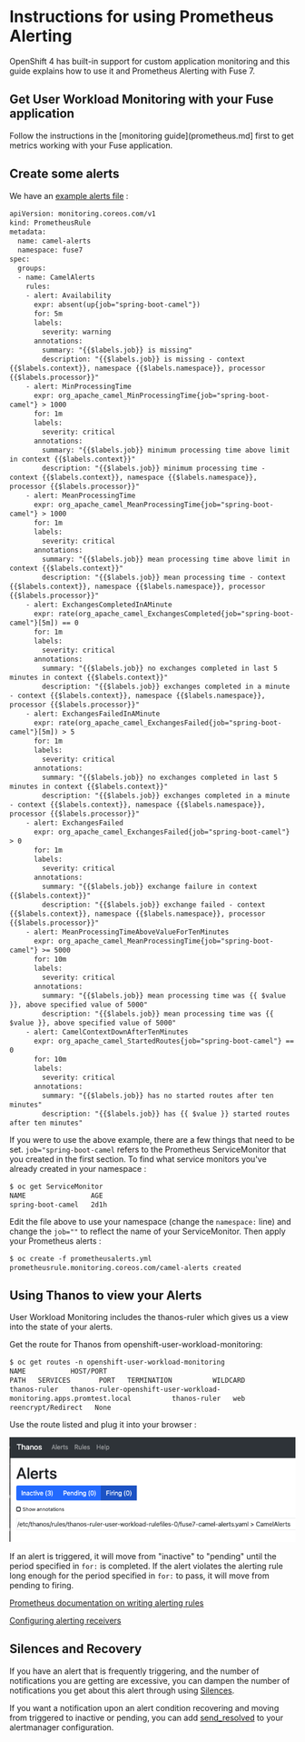 
# Instructions for using Prometheus Alerting

OpenShift 4 has built-in support for custom application monitoring and this guide explains how to use it and Prometheus Alerting with Fuse 7.

## Get User Workload Monitoring with your Fuse application

Follow the instructions in the [monitoring guide](prometheus.md] first to get metrics working with your Fuse application.

## Create some alerts

We have an [example alerts file](prometheusalerts.yml) :

```
apiVersion: monitoring.coreos.com/v1
kind: PrometheusRule
metadata:
  name: camel-alerts
  namespace: fuse7
spec:
  groups:
  - name: CamelAlerts
    rules:
    - alert: Availability
      expr: absent(up{job="spring-boot-camel"})
      for: 5m
      labels:
        severity: warning
      annotations:
        summary: "{{$labels.job}} is missing"
        description: "{{$labels.job}} is missing - context {{$labels.context}}, namespace {{$labels.namespace}}, processor {{$labels.processor}}"
    - alert: MinProcessingTime
      expr: org_apache_camel_MinProcessingTime{job="spring-boot-camel"} > 1000
      for: 1m
      labels:
        severity: critical
      annotations:
        summary: "{{$labels.job}} minimum processing time above limit in context {{$labels.context}}"
        description: "{{$labels.job}} minimum processing time - context {{$labels.context}}, namespace {{$labels.namespace}}, processor {{$labels.processor}}"
    - alert: MeanProcessingTime
      expr: org_apache_camel_MeanProcessingTime{job="spring-boot-camel"} > 1000
      for: 1m
      labels:
        severity: critical
      annotations:
        summary: "{{$labels.job}} mean processing time above limit in context {{$labels.context}}"
        description: "{{$labels.job}} mean processing time - context {{$labels.context}}, namespace {{$labels.namespace}}, processor {{$labels.processor}}"
    - alert: ExchangesCompletedInAMinute
      expr: rate(org_apache_camel_ExchangesCompleted{job="spring-boot-camel"}[5m]) == 0
      for: 1m
      labels:
        severity: critical
      annotations:
        summary: "{{$labels.job}} no exchanges completed in last 5 minutes in context {{$labels.context}}"
        description: "{{$labels.job}} exchanges completed in a minute - context {{$labels.context}}, namespace {{$labels.namespace}}, processor {{$labels.processor}}"
    - alert: ExchangesFailedInAMinute
      expr: rate(org_apache_camel_ExchangesFailed{job="spring-boot-camel"}[5m]) > 5
      for: 1m
      labels:
        severity: critical
      annotations:
        summary: "{{$labels.job}} no exchanges completed in last 5 minutes in context {{$labels.context}}"
        description: "{{$labels.job}} exchanges completed in a minute - context {{$labels.context}}, namespace {{$labels.namespace}}, processor {{$labels.processor}}"
    - alert: ExchangesFailed
      expr: org_apache_camel_ExchangesFailed{job="spring-boot-camel"} > 0
      for: 1m
      labels:
        severity: critical
      annotations:
        summary: "{{$labels.job}} exchange failure in context {{$labels.context}}"
        description: "{{$labels.job}} exchange failed - context {{$labels.context}}, namespace {{$labels.namespace}}, processor {{$labels.processor}}"
    - alert: MeanProcessingTimeAboveValueForTenMinutes
      expr: org_apache_camel_MeanProcessingTime{job="spring-boot-camel"} >= 5000
      for: 10m
      labels:
        severity: critical
      annotations:
        summary: "{{$labels.job}} mean processing time was {{ $value }}, above specified value of 5000"
        description: "{{$labels.job}} mean processing time was {{ $value }}, above specified value of 5000"
    - alert: CamelContextDownAfterTenMinutes
      expr: org_apache_camel_StartedRoutes{job="spring-boot-camel"} == 0
      for: 10m
      labels:
        severity: critical
      annotations:
        summary: "{{$labels.job}} has no started routes after ten minutes"
        description: "{{$labels.job}} has {{ $value }} started routes after ten minutes"

```

If you were to use the above example, there are a few things that need to be set.   `job="spring-boot-camel` refers to the Prometheus ServiceMonitor that you created in the first section.   To find what service monitors you've already created in your namespace :

```
$ oc get ServiceMonitor
NAME                AGE
spring-boot-camel   2d1h
```

Edit the file above to use your namespace (change the `namespace:` line) and change the `job=""` to reflect the name of your ServiceMonitor.    Then apply your Prometheus alerts :

```
$ oc create -f prometheusalerts.yml 
prometheusrule.monitoring.coreos.com/camel-alerts created
```


## Using Thanos to view your Alerts

User Workload Monitoring includes the thanos-ruler which gives us a view into the state of your alerts.

Get the route for Thanos from openshift-user-workload-monitoring:

```
$ oc get routes -n openshift-user-workload-monitoring
NAME           HOST/PORT                                                                                  PATH   SERVICES       PORT   TERMINATION          WILDCARD
thanos-ruler   thanos-ruler-openshift-user-workload-monitoring.apps.promtest.local          thanos-ruler   web    reencrypt/Redirect   None
```

Use the route listed and plug it into your browser :

![Thanos Alerting](img/thanosalerts.png)

If an alert is triggered, it will move from "inactive" to "pending" until the period specified in `for:` is completed.    If the alert violates the alerting rule long enough for the period specified in `for:` to pass, it will move from pending to firing.

[Prometheus documentation on writing alerting rules](https://prometheus.io/docs/prometheus/latest/configuration/alerting_rules/)

[Configuring alerting receivers](https://www.openshift.com/blog/openshift-4-3-alertmanager-configuration)


## Silences and Recovery

If you have an alert that is frequently triggering, and the number of notifications you are getting are excessive, you can dampen the number of notifications you get about this alert through using [Silences](https://docs.openshift.com/container-platform/4.6/monitoring/managing-alerts.html#managing-silences_managing-alerts). 

If you want a notification upon an alert condition recovering and moving from triggered to inactive or pending, you can add [send_resolved](https://prometheus.io/docs/alerting/latest/configuration/) to your alertmanager configuration.
